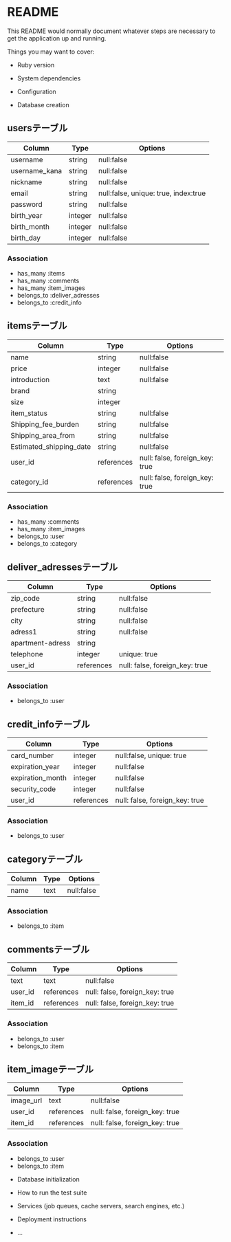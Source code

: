 # README

This README would normally document whatever steps are necessary to get the
application up and running.

Things you may want to cover:

* Ruby version

* System dependencies

* Configuration

* Database creation
## usersテーブル

|Column|Type|Options|
|------|----|-------|
|username|string|null:false|
|username_kana|string|null:false|
|nickname|string|null:false|
|email|string|null:false, unique: true, index:true|
|password|string|null:false|
|birth_year|integer|null:false|
|birth_month|integer|null:false|
|birth_day|integer|null:false|


### Association
- has_many :items
- has_many :comments
- has_many :item_images
- belongs_to :deliver_adresses
- belongs_to :credit_info

## itemsテーブル

|Column|Type|Options|
|------|----|-------|
|name|string|null:false|
|price|integer|null:false|
|introduction|text|null:false|
|brand|string||
|size|integer||
|item_status|string|null:false|
|Shipping_fee_burden|string|null:false|
|Shipping_area_from|string|null:false|
|Estimated_shipping_date|string|null:false|
|user_id|references|null: false, foreign_key: true|
|category_id|references|null: false, foreign_key: true|


### Association
- has_many :comments
- has_many :item_images
- belongs_to :user
- belongs_to :category

## deliver_adressesテーブル

|Column|Type|Options|
|------|----|-------|
|zip_code|string|null:false|
|prefecture|string|null:false|
|city|string|null:false|
|adress1|string|null:false|
|apartment-adress|string||
|telephone|integer|unique: true|
|user_id|references|null: false, foreign_key: true|


### Association
- belongs_to :user

## credit_infoテーブル

|Column|Type|Options|
|------|----|-------|
|card_number|integer|null:false, unique: true|
|expiration_year|integer|null:false|
|expiration_month|integer|null:false|
|security_code|integer|null:false|
|user_id|references|null: false, foreign_key: true|


### Association
- belongs_to :user

## categoryテーブル

|Column|Type|Options|
|------|----|-------|
|name|text|null:false|


### Association
- belongs_to :item

## commentsテーブル

|Column|Type|Options|
|------|----|-------|
|text|text|null:false|
|user_id|references|null: false, foreign_key: true|
|item_id|references|null: false, foreign_key: true|


### Association
- belongs_to :user
- belongs_to :item

## item_imageテーブル

|Column|Type|Options|
|------|----|-------|
|image_url|text|null:false|
|user_id|references|null: false, foreign_key: true|
|item_id|references|null: false, foreign_key: true|


### Association
- belongs_to :user
- belongs_to :item

* Database initialization

* How to run the test suite

* Services (job queues, cache servers, search engines, etc.)

* Deployment instructions

* ...
